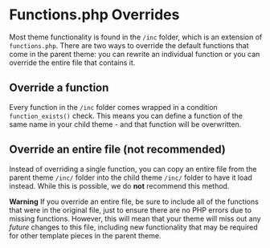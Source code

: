 # Functions.php Overrides

Most theme functionality is found in the `/inc` folder, which is an extension of `functions.php`. There are two ways to override the default functions that come in the parent theme: you can rewrite an individual function or you can override the entire file that contains it.

## Override a function

Every function in the `/inc` folder comes wrapped in a condition `function_exists()` check. This means you can define a function of the same name in your child theme - and that function will be overwritten.

## Override an entire file (not recommended)

Instead of overriding a single function, you can copy an entire file from the parent theme `/inc/` folder into the child theme `/inc/` folder to have it load instead. While this is possible, we do **not** recommend this method. 

**Warning**
If you override an entire file, be sure to include all of the functions that were in the original file, just to ensure there are no PHP errors due to missing functions. However, this will mean that your theme will miss out any *future* changes to this file, including new functionality that may be required for other template pieces in the parent theme.
